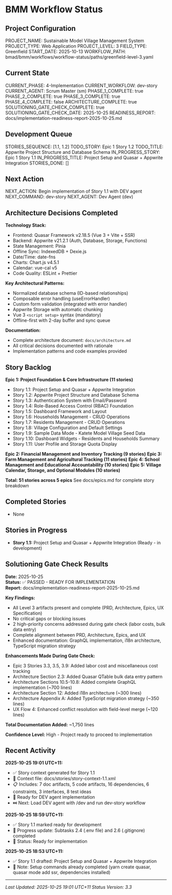 # BMM Workflow Status

## Project Configuration

PROJECT_NAME: Sustainable Model Village Management System
PROJECT_TYPE: Web Application
PROJECT_LEVEL: 3
FIELD_TYPE: Greenfield
START_DATE: 2025-10-13
WORKFLOW_PATH: bmad/bmm/workflows/workflow-status/paths/greenfield-level-3.yaml

## Current State

CURRENT_PHASE: 4-Implementation
CURRENT_WORKFLOW: dev-story
CURRENT_AGENT: Scrum Master (sm)
PHASE_1_COMPLETE: true
PHASE_2_COMPLETE: true
PHASE_3_COMPLETE: true
PHASE_4_COMPLETE: false
ARCHITECTURE_COMPLETE: true
SOLUTIONING_GATE_CHECK_COMPLETE: true
SOLUTIONING_GATE_CHECK_DATE: 2025-10-25
READINESS_REPORT: docs/implementation-readiness-report-2025-10-25.md

## Development Queue

STORIES_SEQUENCE: [1.1, 1.2]
TODO_STORY: Epic 1 Story 1.2
TODO_TITLE: Appwrite Project Structure and Database Schema
IN_PROGRESS_STORY: Epic 1 Story 1.1
IN_PROGRESS_TITLE: Project Setup and Quasar + Appwrite Integration
STORIES_DONE: []

## Next Action

NEXT_ACTION: Begin implementation of Story 1.1 with DEV agent
NEXT_COMMAND: dev-story
NEXT_AGENT: Dev Agent (dev)

## Architecture Decisions Completed

**Technology Stack:**
- Frontend: Quasar Framework v2.18.5 (Vue 3 + Vite + SSR)
- Backend: Appwrite v21.2.1 (Auth, Database, Storage, Functions)
- State Management: Pinia
- Offline Sync: IndexedDB + Dexie.js
- Date/Time: date-fns
- Charts: Chart.js v4.5.1
- Calendar: vue-cal v5
- Code Quality: ESLint + Prettier

**Key Architectural Patterns:**
- Normalized database schema (ID-based relationships)
- Composable error handling (useErrorHandler)
- Custom form validation (integrated with error handler)
- Appwrite Storage with automatic chunking
- Vue 3 `<script setup>` syntax (mandatory)
- Offline-first with 2-day buffer and sync queue

**Documentation:**
- Complete architecture document: `docs/architecture.md`
- All critical decisions documented with rationale
- Implementation patterns and code examples provided

## Story Backlog

**Epic 1: Project Foundation & Core Infrastructure (11 stories)**
- Story 1.1: Project Setup and Quasar + Appwrite Integration
- Story 1.2: Appwrite Project Structure and Database Schema
- Story 1.3: Authentication System with Email/Password
- Story 1.4: Role-Based Access Control (RBAC) Foundation
- Story 1.5: Dashboard Framework and Layout
- Story 1.6: Households Management - CRUD Operations
- Story 1.7: Residents Management - CRUD Operations
- Story 1.8: Village Configuration and Default Settings
- Story 1.9: Sample Data Mode - Katete Model Village Seed Data
- Story 1.10: Dashboard Widgets - Residents and Households Summary
- Story 1.11: User Profile and Storage Quota Display

**Epic 2: Financial Management and Inventory Tracking (9 stories)**
**Epic 3: Farm Management and Agricultural Tracking (11 stories)**
**Epic 4: School Management and Educational Accountability (10 stories)**
**Epic 5: Village Calendar, Storage, and Optional Modules (10 stories)**

**Total: 51 stories across 5 epics**
See docs/epics.md for complete story breakdown

## Completed Stories

- None

## Stories in Progress

- **Story 1.1:** Project Setup and Quasar + Appwrite Integration (Ready - in development)

## Solutioning Gate Check Results

**Date:** 2025-10-25  
**Status:** ✅ PASSED - READY FOR IMPLEMENTATION  
**Report:** docs/implementation-readiness-report-2025-10-25.md

**Key Findings:**
- All Level 3 artifacts present and complete (PRD, Architecture, Epics, UX Specification)
- No critical gaps or blocking issues
- 2 high-priority concerns addressed during gate check (labor costs, bulk data entry)
- Complete alignment between PRD, Architecture, Epics, and UX
- Enhanced documentation: GraphQL implementation, i18n architecture, TypeScript migration strategy

**Enhancements Made During Gate Check:**
- Epic 3 Stories 3.3, 3.5, 3.9: Added labor cost and miscellaneous cost tracking
- Architecture Section 2.3: Added Quasar QTable bulk data entry pattern
- Architecture Sections 10.5-10.8: Added complete GraphQL implementation (~700 lines)
- Architecture Section 12: Added i18n architecture (~300 lines)
- Architecture Appendix A: Added TypeScript migration strategy (~350 lines)
- UX Flow 4: Enhanced conflict resolution with field-level merge (~120 lines)

**Total Documentation Added:** ~1,750 lines

**Confidence Level:** High - Project ready to proceed to implementation

## Recent Activity

**2025-10-25 19:01 UTC+11:**
- ✅ Story context generated for Story 1.1
- 📄 Context file: docs/stories/story-context-1.1.xml
- 📋 Includes: 7 doc artifacts, 5 code artifacts, 16 dependencies, 6 constraints, 3 interfaces, 8 test ideas
- 🎯 Ready for DEV agent implementation
- ⏭️ Next: Load DEV agent with /dev and run dev-story workflow

**2025-10-25 18:59 UTC+11:**
- ✅ Story 1.1 marked ready for development
- 📝 Progress update: Subtasks 2.4 (.env file) and 2.6 (.gitignore) completed
- 🎯 Status: Ready for implementation

**2025-10-25 18:53 UTC+11:**
- ✅ Story 1.1 drafted: Project Setup and Quasar + Appwrite Integration
- 📝 Note: Setup commands already completed (yarn create quasar, quasar mode add ssr, dependencies installed)

---

_Last Updated: 2025-10-25 19:01 UTC+11_
_Status Version: 3.3_

